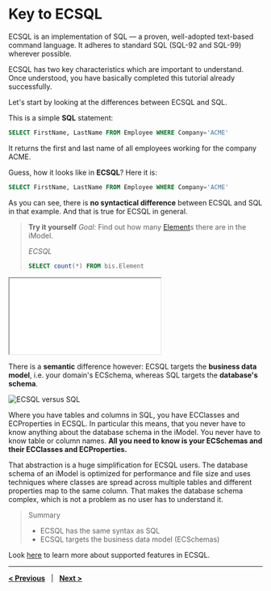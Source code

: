 # Key to ECSQL

ECSQL is an implementation of SQL — a proven, well-adopted text-based command language. It adheres to
standard SQL (SQL-92 and SQL-99) wherever possible.

ECSQL has two key characteristics which are important to understand. Once understood, you have basically completed this tutorial already successfully.

Let's start by looking at the differences between ECSQL and SQL.

This is a simple **SQL** statement:

```sql
SELECT FirstName, LastName FROM Employee WHERE Company='ACME'
```

It returns the first and last name of all employees working for the company ACME.

Guess, how it looks like in **ECSQL**? Here it is:

```sql
SELECT FirstName, LastName FROM Employee WHERE Company='ACME'
```

As you can see, there is **no syntactical difference** between ECSQL and SQL in that example. And that is true for ECSQL in general.

> **Try it yourself**
> *Goal:* Find out how many [Element](../../bis/domains/BisCore.ecschema.md#element)s there are in the iModel.
>
> *ECSQL*
>
> ```sql
> SELECT count(*) FROM bis.Element
> ```
>
<iframe class="embedded-console" src="/console/?imodel=House Sample Bak&query=SELECT count(*) from bis.Element"></iframe>

There is a **semantic** difference however: ECSQL targets the **business data model**, i.e. your domain's ECSchema, whereas SQL targets the **database's schema**.

![ECSQL versus SQL](../ecsql_vs_sql.png "ECSQL versus SQL")

Where you have tables and columns in SQL, you have ECClasses and ECProperties in ECSQL. In particular this means, that you never have to know anything about the database schema in the iModel. You never have to know table or column names. **All you need to know is your ECSchemas and their ECClasses and ECProperties.**

That abstraction is a huge simplification for ECSQL users. The database schema of an iModel is optimized for performance and file size and uses techniques where classes are spread across multiple tables and different properties map to the same column. That makes the database schema complex, which is not a problem as no user has to understand it.

> Summary
>
> - ECSQL has the same syntax as SQL
> - ECSQL targets the business data model (ECSchemas)

Look [here](./ECsqlSyntax.md) to learn more about supported features in ECSQL.

---

[**< Previous**](./index.md)  &nbsp; | &nbsp; [**Next >**](./FirstExamples.md)
